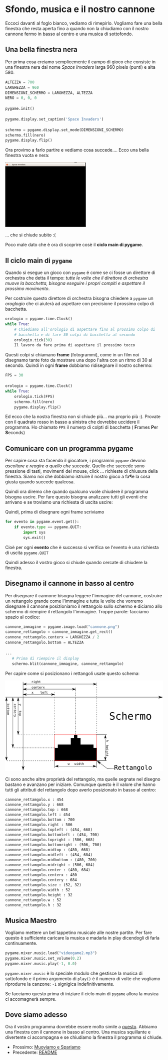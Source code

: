 # Sfondo, musica e il nostro cannone

Eccoci davanti al foglo bianco, vediamo di rimepirlo. Vogliamo fare una bella finestra che resta aperta fino a quando 
non la chiudiamo con il nostro cannone fermo in basso al centro e una musica di sottofondo.

## Una bella finestra nera

Per prima cosa creiamo semplicemente il campo di gioco che consiste in una finestra nera dal nome *Space Invaders* 
larga 960 pixels (punti) e alta 580.

```python
ALTEZZA = 700
LARGHEZZA = 960
DIMENSIONI_SCHERMO = LARGHEZZA, ALTEZZA
NERO = 0, 0, 0

pygame.init()

pygame.display.set_caption('Space Invaders')

schermo = pygame.display.set_mode(DIMENSIONI_SCHERMO)
schermo.fill(nero)
pygame.display.flip()
```

Ora provimo a farlo partire e vediamo cosa succede.... Ecco una bella finestra vuota e nera:

![Finestra vuota e nera](vuoto.png)

... che si chiude subito :(

Poco male dato che è ora di scoprire cosè il **ciclo main di pygame**.

## Il ciclo main di `pygame`

Quando si esegue un gioco con `pygame` é come se ci fosse un direttore di orchestra che detta il tempo: *tutte le 
volte che il direttore di orchestra muove la bacchetta, bisogna eseguire i propri compiti e aspettare il prossimo 
movimento*.

Per costruire questo direttore di orchestra bisogna chiedere a `pygame` un *oroglogio* che ci aiuterà ad aspettare con
precisione il prossimo colpo di bacchetta.

```python
orologio = pygame.time.Clock()
while True:
    # Chiediamo all'orologio di aspettare fino al prossimo colpo di 
    # bacchetta e di fare 30 colpi di bacchetta al secondo
    orologio.tick(30)
    Il lavoro da fare prima di aspettare il prossimo tocco
```

Questi colpi si chiamano **frame** (fotogrammi), come in un film noi disegnamo tante foto da mostrare una dopo l'altra
con un ritmo di 30 al secondo. Quindi in ogni **frame** dobbiamo ridisegnare il nostro schermo:

```python
FPS = 30

orologio = pygame.time.Clock()
while True:
    orologio.tick(FPS)
    schermo.fill(nero)
    pygame.display.flip()
```    

Ed ecco che la nostra finestra non si chiude più... ma proprio più :). Provate con il quadrato rosso in basso a sinistra
che dovrebbe uccidere il programma. Ho chiamato `FPS` il numerp di colpti di bacchetta ( **F**rames **P**er **S**econds)

## Comunicare con un programma pygame

Per capire cosa sta facendo il giocatore, i programmi `pygame` devono *ascoltare e reagire a quello che succede*. Quello
che succede sono pressione di tasti, movimenti del mouse, click ... richieste di chiusura della finestra. Siamo noi che
dobbiamo istruire il nostro gioco a fa¶e la cosa giusta quando succede qualcosa.

Quindi ora diremo che quando qualcuno vuole chiudere il programma bisogna uscire. Per fare questo bisogna analizzare 
tutti gli eventi che arrivano e se troviamo una richiesta di uscita uscire:

Quindi, prima di disegnare ogni frame scriviamo

```python
for evento in pygame.event.get():
    if evento.type == pygame.QUIT:
        import sys
        sys.exit()
```

Cioè per ogni **evento** che è successo si verifica se l'evento è una richiesta di uscita `pygame.QUIT`

Quindi adesso il vostro gioco si chiude quando cercate di chiudere la finestra.

## Disegnamo il cannone in basso al centro

Per disegnare il cannone bisogna leggere l'immagine del cannone, costruire un rettangolo grande come l'immagine e
tutte le volte che vorremo disegnare il cannone posizioniamo il rettangolo sullo schermo e diciamo allo schermo di
riempire il rettangolo l'immagine. Troppe parole: facciamo spazio al codice:

```python
cannone_immagine = pygame.image.load("cannone.png")
cannone_rettamgolo = cannone_immagine.get_rect()
cannone_rettamgolo.centerx = LARGHEZZA / 2
cannone_rettamgolo.bottom = ALTEZZA

...
   # Prima di riempire il display
   schermo.blit(cannone_immagine, cannone_rettamgolo)
```

Per capire come si posizionano i rettangoli usate questo schema:

![Rettangolo](rettangolo.png)

Ci sono anche altre proprietà del rettangolo, ma quelle segnate nel disegno bastano e avanzano per iniziare. Comunque
questo è il valore che hanno tutti gli attributi del rettangolo dopo averlo posizionato in basso al centro:

```
cannone_rettamgolo.x : 454
cannone_rettamgolo.y : 668
cannone_rettamgolo.top : 668
cannone_rettamgolo.left : 454
cannone_rettamgolo.bottom : 700
cannone_rettamgolo.right : 506
cannone_rettamgolo.topleft : (454, 668)
cannone_rettamgolo.bottomleft : (454, 700)
cannone_rettamgolo.topright : (506, 668)
cannone_rettamgolo.bottomright : (506, 700)
cannone_rettamgolo.midtop : (480, 668)
cannone_rettamgolo.midleft : (454, 684)
cannone_rettamgolo.midbottom : (480, 700)
cannone_rettamgolo.midright : (506, 684)
cannone_rettamgolo.center : (480, 684)
cannone_rettamgolo.centerx : 480
cannone_rettamgolo.centery : 684
cannone_rettamgolo.size : (52, 32)
cannone_rettamgolo.width : 52
cannone_rettamgolo.height : 32
cannone_rettamgolo.w : 52
cannone_rettamgolo.h : 32
```

## Musica Maestro

Vogliamo mettere un bel tappetino musicale alle nostre partite. Per fare questo è sufficiente caricare la musica 
e madarla in play dicendogli di farla continuamente.

```python
pygame.mixer.music.load("videogame2.mp3")
pygame.mixer.music.set_volume(0.2)
pygame.mixer.music.play(-1, 0.0)
```

`pygame.mixer.music` è lo speciale modulo che gestisce la musica di sottofondo e il primo argomento di `play()` è il 
numero di volte che vogliamo riprodurre la canzone: `-1` signigica indefinitivamente.

Se facciamo questo prima di iniziare il ciclo main di `pygame` allora la musica ci accomagnerà sempre.

## Dove siamo adesso

Ora il vostro programma dovrebbe essere molto simile a [questo](src/inizio.py). Abbiamo una finestra con il cannone in 
basso al centro. Una musica squillante e divertente ci accompagna e se chiudiamo la finestra il programma si chiude.

* Prossimo: [Muoviamo e Spariamo](muovi.md)
* Precedente: [README](README.md)